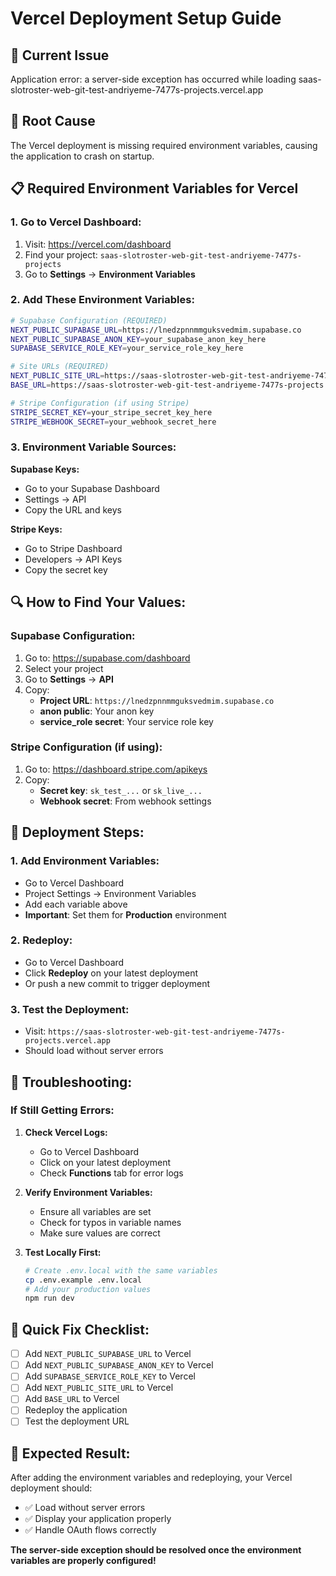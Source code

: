 # Vercel Deployment Setup Guide

## 🚨 Current Issue
Application error: a server-side exception has occurred while loading saas-slotroster-web-git-test-andriyeme-7477s-projects.vercel.app

## 🔧 Root Cause
The Vercel deployment is missing required environment variables, causing the application to crash on startup.

## 📋 Required Environment Variables for Vercel

### **1. Go to Vercel Dashboard:**
1. Visit: https://vercel.com/dashboard
2. Find your project: `saas-slotroster-web-git-test-andriyeme-7477s-projects`
3. Go to **Settings** → **Environment Variables**

### **2. Add These Environment Variables:**

```bash
# Supabase Configuration (REQUIRED)
NEXT_PUBLIC_SUPABASE_URL=https://lnedzpnnmmguksvedmim.supabase.co
NEXT_PUBLIC_SUPABASE_ANON_KEY=your_supabase_anon_key_here
SUPABASE_SERVICE_ROLE_KEY=your_service_role_key_here

# Site URLs (REQUIRED)
NEXT_PUBLIC_SITE_URL=https://saas-slotroster-web-git-test-andriyeme-7477s-projects.vercel.app
BASE_URL=https://saas-slotroster-web-git-test-andriyeme-7477s-projects.vercel.app

# Stripe Configuration (if using Stripe)
STRIPE_SECRET_KEY=your_stripe_secret_key_here
STRIPE_WEBHOOK_SECRET=your_webhook_secret_here
```

### **3. Environment Variable Sources:**

**Supabase Keys:**
- Go to your Supabase Dashboard
- Settings → API
- Copy the URL and keys

**Stripe Keys:**
- Go to Stripe Dashboard
- Developers → API Keys
- Copy the secret key

## 🔍 How to Find Your Values:

### **Supabase Configuration:**
1. Go to: https://supabase.com/dashboard
2. Select your project
3. Go to **Settings** → **API**
4. Copy:
   - **Project URL**: `https://lnedzpnnmmguksvedmim.supabase.co`
   - **anon public**: Your anon key
   - **service_role secret**: Your service role key

### **Stripe Configuration (if using):**
1. Go to: https://dashboard.stripe.com/apikeys
2. Copy:
   - **Secret key**: `sk_test_...` or `sk_live_...`
   - **Webhook secret**: From webhook settings

## 🚀 Deployment Steps:

### **1. Add Environment Variables:**
- Go to Vercel Dashboard
- Project Settings → Environment Variables
- Add each variable above
- **Important**: Set them for **Production** environment

### **2. Redeploy:**
- Go to Vercel Dashboard
- Click **Redeploy** on your latest deployment
- Or push a new commit to trigger deployment

### **3. Test the Deployment:**
- Visit: `https://saas-slotroster-web-git-test-andriyeme-7477s-projects.vercel.app`
- Should load without server errors

## 🔧 Troubleshooting:

### **If Still Getting Errors:**

1. **Check Vercel Logs:**
   - Go to Vercel Dashboard
   - Click on your latest deployment
   - Check **Functions** tab for error logs

2. **Verify Environment Variables:**
   - Ensure all variables are set
   - Check for typos in variable names
   - Make sure values are correct

3. **Test Locally First:**
   ```bash
   # Create .env.local with the same variables
   cp .env.example .env.local
   # Add your production values
   npm run dev
   ```

## 📝 Quick Fix Checklist:

- [ ] Add `NEXT_PUBLIC_SUPABASE_URL` to Vercel
- [ ] Add `NEXT_PUBLIC_SUPABASE_ANON_KEY` to Vercel
- [ ] Add `SUPABASE_SERVICE_ROLE_KEY` to Vercel
- [ ] Add `NEXT_PUBLIC_SITE_URL` to Vercel
- [ ] Add `BASE_URL` to Vercel
- [ ] Redeploy the application
- [ ] Test the deployment URL

## 🎯 Expected Result:

After adding the environment variables and redeploying, your Vercel deployment should:
- ✅ Load without server errors
- ✅ Display your application properly
- ✅ Handle OAuth flows correctly

**The server-side exception should be resolved once the environment variables are properly configured!** 